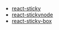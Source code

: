 - [react-sticky](https://github.com/captivationsoftware/react-sticky)
- [react-stickynode](https://github.com/yahoo/react-stickynode)
- [react-sticky-box](https://github.com/codecks-io/react-sticky-box)
